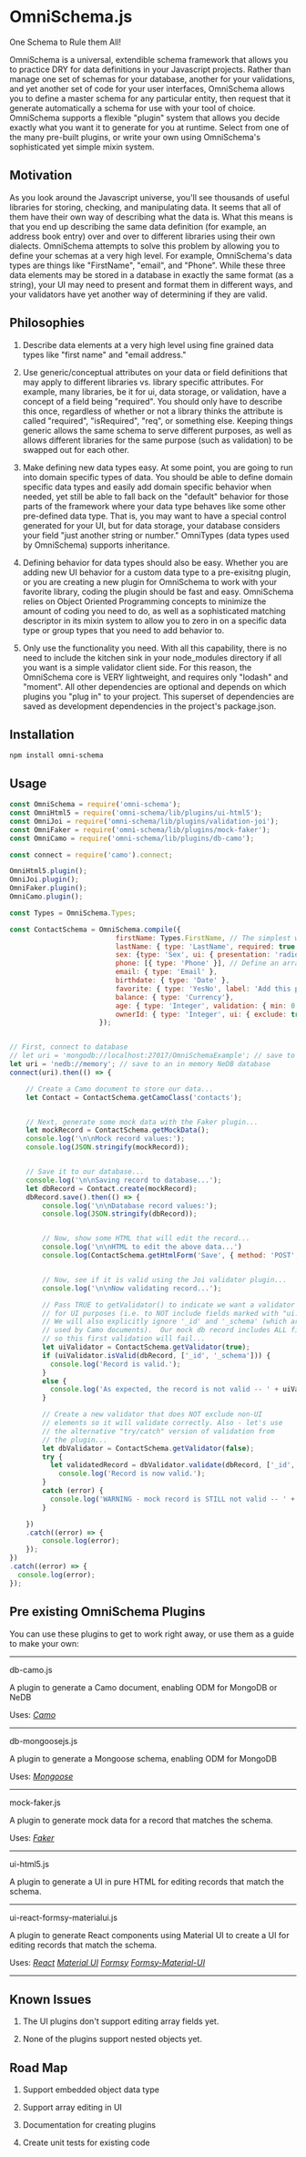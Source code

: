 OmniSchema.js
=============
One Schema to Rule them All!

OmniSchema is a universal, extendible schema framework that allows you to practice DRY for data definitions in your Javascript projects. Rather than manage one set of schemas for your database, another for your validations, and yet another set of code for your user interfaces, OmniSchema allows you to define a master schema for any particular entity, then request that it generate automatically a schema for use with your tool of choice.  OmniSchema supports a flexible "plugin" system that allows you decide exactly what you want it to generate for you at runtime. Select from one of the many pre-built plugins, or write your own using OmniSchema's sophisticated yet simple mixin system. 


Motivation
-----------
As you look around the Javascript universe, you'll see thousands of useful libraries for storing, checking, and manipulating data. It seems that all of them have their own way of describing what the data is. What this means is that you end up describing the same data definition (for example, an address book entry) over and over to different libraries using their own dialects. OmniSchema attempts to solve this problem by allowing you to define your schemas at a very high level. For example, OmniSchema's data types are things like "FirstName", "email", and "Phone". While these three data elements may be stored in a database in exactly the same format (as a string), your UI may need to present and format them in different ways, and your validators have yet another way of determining if they are valid.  


Philosophies
------------
1. Describe data elements at a very high level using fine grained data types like "first name" and "email address."

2. Use generic/conceptual attributes on your data or field definitions that may apply to different libraries vs. library specific attributes. For example, many libraries, be it for ui, data storage, or validation, have a concept of a field being "required". You should only have to describe this once, regardless of whether or not a library thinks the attribute is called "required", "isRequired", "req", or something else. Keeping things generic allows the same schema to serve different purposes, as well as allows different libraries for the same purpose (such as validation) to be swapped out for each other.

3. Make defining new data types easy. At some point, you are going to run into domain specific types of data. You should be able to define domain specific data types and easily add domain specific behavior when needed, yet still be able to fall back on the "default" behavior for those parts of the framework where your data type behaves like some other pre-defined data type.  That is, you may want to have a special control generated for your UI, but for data storage, your database considers your field "just another string or number."  OmniTypes (data types used by OmniSchema) supports inheritance.

4. Defining behavior for data types should also be easy.  Whether you are adding new UI behavior for a custom data type to a pre-exisitng plugin, or you are creating a new plugin for OmniSchema to work with your favorite library, coding the plugin should be fast and easy.  OmniSchema relies on Object Oriented Programming concepts to minimize the amount of coding you need to do, as well as a sophisticated matching descriptor in its mixin system to allow you to zero in on a specific data type or group types that you need to add behavior to.

5. Only use the functionality you need.  With all this capability, there is no need to include the kitchen sink
in your node_modules directory if all you want is a simple validator client side. For this reason, the OmniSchema core is VERY lightweight, and requires only "lodash" and "moment".  All other dependencies are optional and depends on which plugins you "plug in" to your project. This superset of dependencies are saved as development dependencies in the project's package.json.


Installation
------------

```
npm install omni-schema
```


Usage
------------

```javascript
const OmniSchema = require('omni-schema');
const OmniHtml5 = require('omni-schema/lib/plugins/ui-html5');
const OmniJoi = require('omni-schema/lib/plugins/validation-joi');
const OmniFaker = require('omni-schema/lib/plugins/mock-faker');
const OmniCamo = require('omni-schema/lib/plugins/db-camo');

const connect = require('camo').connect;

OmniHtml5.plugin();
OmniJoi.plugin();
OmniFaker.plugin();
OmniCamo.plugin();

const Types = OmniSchema.Types;

const ContactSchema = OmniSchema.compile({
                          firstName: Types.FirstName, // The simplest way to declare a field
                          lastName: { type: 'LastName', required: true }, // If you need to vary from the defaults
                          sex: {type: 'Sex', ui: { presentation: 'radio' } }, // Adding a hint to one of the plugins
                          phone: [{ type: 'Phone' }], // Define an array of something by wrapping it in brackets
                          email: { type: 'Email' },
                          birthdate: { type: 'Date' },
                          favorite: { type: 'YesNo', label: 'Add this person to your favorites?' },
                          balance: { type: 'Currency'},
                          age: { type: 'Integer', validation: { min: 0 }},
                          ownerId: { type: 'Integer', ui: { exclude: true }}, // Internal field - no user editing
                      });


// First, connect to database
// let uri = 'mongodb://localhost:27017/OmniSchemaExample'; // save to a MongoDB database
let uri = 'nedb://memory'; // save to an in memory NeDB database
connect(uri).then(() => {

    // Create a Camo document to store our data...
    let Contact = ContactSchema.getCamoClass('contacts');


    // Next, generate some mock data with the Faker plugin...
    let mockRecord = ContactSchema.getMockData();
    console.log('\n\nMock record values:');
    console.log(JSON.stringify(mockRecord));


    // Save it to our database...
    console.log('\n\nSaving record to database...');
    let dbRecord = Contact.create(mockRecord);
    dbRecord.save().then(() => {
        console.log('\n\nDatabase record values:');
        console.log(JSON.stringify(dbRecord));


        // Now, show some HTML that will edit the record...
        console.log('\n\nHTML to edit the above data...')
        console.log(ContactSchema.getHtmlForm('Save', { method: 'POST', action: '/contact/save'}, dbRecord));


        // Now, see if it is valid using the Joi validator plugin...
        console.log('\n\nNow validating record...');

        // Pass TRUE to getValidator() to indicate we want a validator
        // for UI purposes (i.e. to NOT include fields marked with "ui.exclude: true")
        // We will also explicitly ignore '_id' and '_schema' (which are internal fields
        // used by Camo documents).  Our mock db record includes ALL fields (including the 'ownerId')
        // so this first validation will fail...
        let uiValidator = ContactSchema.getValidator(true);
        if (uiValidator.isValid(dbRecord, ['_id', '_schema'])) {
          console.log('Record is valid.');
        }
        else {
          console.log('As expected, the record is not valid -- ' + uiValidator.lastError);
        }

        // Create a new validator that does NOT exclude non-UI
        // elements so it will validate correctly. Also - let's use
        // the alternative "try/catch" version of validation from
        // the plugin...
        let dbValidator = ContactSchema.getValidator(false);
        try {
          let validatedRecord = dbValidator.validate(dbRecord, ['_id', '_schema']);
            console.log('Record is now valid.');
        }
        catch (error) {
          console.log('WARNING - mock record is STILL not valid -- ' + error.message);
        }

    })
    .catch((error) => {
        console.log(error);
    });
})
.catch((error) => {
  console.log(error);
});
```

Pre existing OmniSchema Plugins
-------------------------------

You can use these plugins to get to work right away, or use them as a guide to make your own:


----
db-camo.js

A plugin to generate a Camo document, enabling ODM for MongoDB or NeDB

Uses: *[Camo](https://github.com/scottwrobinson/camo)*

----
db-mongoosejs.js

A plugin to generate a Mongoose schema, enabling ODM for MongoDB

Uses: *[Mongoose](http://mongoosejs.com)*

----
mock-faker.js

A plugin to generate mock data for a record that matches the schema.

Uses: *[Faker](https://github.com/stympy/faker)*

----
ui-html5.js

A plugin to generate a UI in pure HTML for editing records that match the schema.

----
ui-react-formsy-materialui.js

A plugin to generate React components using Material UI to create a UI for editing records that match the schema.

Uses: *[React](https://facebook.github.io/react)*
      *[Material UI](http://www.material-ui.com)*
      *[Formsy](https://github.com/christianalfoni/formsy-react)*
      *[Formsy-Material-UI](https://github.com/mbrookes/formsy-material-ui)*

----

Known Issues
-------------------------------
1. The UI plugins don't support editing array fields yet.

2. None of the plugins support nested objects yet.


Road Map
------------------------------
1. Support embedded object data type

2. Support array editing in UI

3. Documentation for creating plugins

4. Create unit tests for existing code

